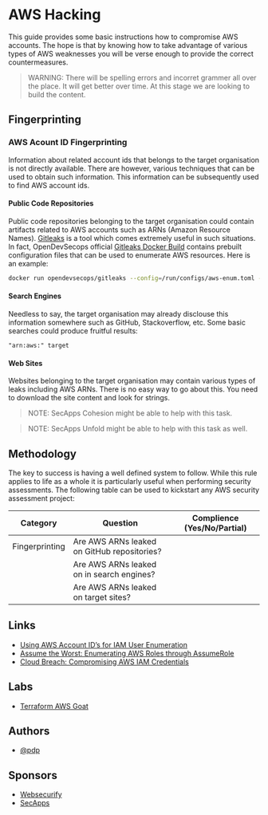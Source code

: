 # AWS Hacking

This guide provides some basic instructions how to compromise AWS accounts. The hope is that by knowing how to take advantage of various types of AWS weaknesses you will be verse enough to provide the correct countermeasures.

> WARNING: There will be spelling errors and incorret grammer all over the place. It will get better over time. At this stage we are looking to build the content.

## Fingerprinting

### AWS Acount ID Fingerprinting

Information about related account ids that belongs to the target organisation is not directly available. There are however, various techniques that can be used to obtain such information. This information can be subsequently used to find AWS account ids.

#### Public Code Repositories

Public code repositories belonging to the target organisation could contain artifacts related to AWS accounts such as ARNs (Amazon Resource Names). [Gitleaks](https://github.com/zricethezav/gitleaks) is a tool which comes extremely useful in such situations. In fact, OpenDevSecops official [Gitleaks Docker Build](https://github.com/opendevsecops/docker-gitleaks) contains prebuilt configuration files that can be used to enumerate AWS resources. Here is an example:

```sh
docker run opendevsecops/gitleaks --config=/run/configs/aws-enum.toml --github-org=target --exclude-forks -v
```

#### Search Engines

Needless to say, the target organisation may already disclouse this information somewhere such as GitHub, Stackoverflow, etc. Some basic searches could produce fruitful results:

```
"arn:aws:" target
```

#### Web Sites

Websites belonging to the target organisation may contain various types of leaks including AWS ARNs. There is no easy way to go about this. You need to download the site content and look for strings.

> NOTE: SecApps Cohesion might be able to help with this task.

> NOTE: SecApps Unfold might be able to help with this task as well.

## Methodology

The key to success is having a well defined system to follow. While this rule applies to life as a whole it is particularly useful when performing security assessments. The following table can be used to kickstart any AWS security assessment project:

| Category       | Question                                    | Complience (Yes/No/Partial) |
|----------------|---------------------------------------------|-----------------------------|
| Fingerprinting | Are AWS ARNs leaked on GitHub repositories? |                             |
|                | Are AWS ARNs leaked on in search engines?   |                             |
|                | Are AWS ARNs leaked on target sites?        |                             |

## Links

* [Using AWS Account ID’s for IAM User Enumeration](https://rhinosecuritylabs.com/aws/aws-iam-user-enumeration/)
* [Assume the Worst: Enumerating AWS Roles through AssumeRole](https://rhinosecuritylabs.com/aws/assume-worst-aws-assume-role-enumeration/)
* [Cloud Breach: Compromising AWS IAM Credentials](https://rhinosecuritylabs.com/aws/aws-iam-credentials-get-compromised/)

## Labs

* [Terraform AWS Goat](https://github.com/opendevsecops/terraform-aws-goat)

## Authors

* [@pdp](https://twitter.com/pdp)

## Sponsors

* [Websecurify](https://websecurify.com)
* [SecApps](https://secapps.com)
